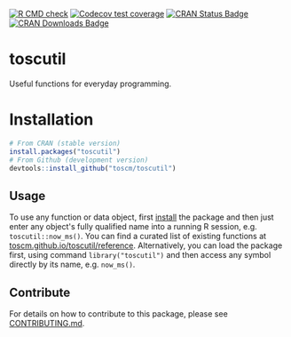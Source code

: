 <!-- badges: start -->
[![R CMD check](https://github.com/toscm/toscutil/workflows/R-CMD-check/badge.svg)](https://github.com/toscm/toscutil/actions)
[![Codecov test coverage](https://codecov.io/gh/toscm/toscutil/branch/master/graph/badge.svg)](https://app.codecov.io/gh/toscm/toscutil?branch=master)
[![CRAN Status Badge](https://www.r-pkg.org/badges/version/toscutil)](https://cran.r-project.org/package=toscutil)
[![CRAN Downloads Badge](https://cranlogs.r-pkg.org/badges/grand-total/toscutil)](https://cranlogs.r-pkg.org/badges/grand-total/toscutil)
<!-- badges: end -->

# toscutil

Useful functions for everyday programming.

# Installation

```R
# From CRAN (stable version)
install.packages("toscutil")
# From Github (development version)
devtools::install_github("toscm/toscutil")
```

## Usage

To use any function or data object, first [install](#installation) the package and then just enter any object's fully qualified name into a running R session, e.g. `toscutil::now_ms()`. You can find a curated list of existing functions at [toscm.github.io/toscutil/reference](https://toscm.github.io/toscutil/reference/index.html). Alternatively, you can load the package first, using command `library("toscutil")` and then access any symbol directly by its name, e.g. `now_ms()`.

## Contribute

For details on how to contribute to this package, please see [CONTRIBUTING.md](CONTRIBUTING.md).

